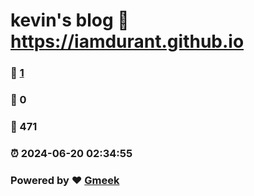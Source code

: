 # kevin's blog :link: https://iamdurant.github.io 
### :page_facing_up: [1](https://iamdurant.github.io/tag.html) 
### :speech_balloon: 0 
### :hibiscus: 471 
### :alarm_clock: 2024-06-20 02:34:55 
### Powered by :heart: [Gmeek](https://github.com/Meekdai/Gmeek)
